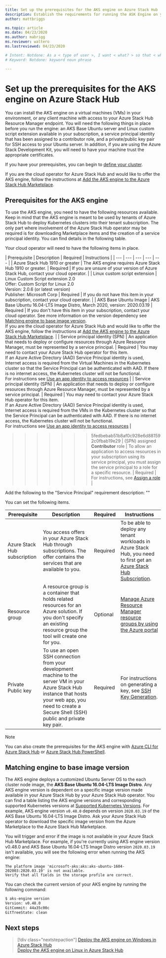 ```yaml
---
title: Set up the prerequisites for the AKS engine on Azure Stack Hub 
description: Establish the requirements for running the ASK Engine on your Azure Stack Hub.
author: mattbriggs

ms.topic: article
ms.date: 04/23/2020
ms.author: mabrigg
ms.reviewer: waltero
ms.lastreviewed: 04/23/2020

# Intent: Notdone: As a < type of user >, I want < what? > so that < why? >
# Keyword: Notdone: keyword noun phrase

---
```


# Set up the prerequisites for the AKS engine on Azure Stack Hub

You can install the AKS engine on a virtual machines (VMs) in your environment, or any client machine with access to your Azure Stack Hub Resource Manager endpoint. You will need the following things in place before you run the engine: an AKS Base Ubuntu server and Linux custom script extension available in your subscription, a service principal identity that has been assigned to a contributor role, and a private/public key pair for SSH access to your Ubuntu server. In addition, if you are using the Azure Stack Development Kit, you will need to have your machine trust the appropriate certificates.

If you have your prerequisites, you can begin to [define your cluster](azure-stack-kubernetes-aks-engine-deploy-cluster.md).

If you are the cloud operator for Azure Stack Hub and would like to offer the AKS engine, follow the instructions at [Add the AKS engine to the Azure Stack Hub Marketplace](../operator/azure-stack-aks-engine.md).

## Prerequisites for the AKS engine

To use the AKS engine, you need to have the following resources available. Keep in mind that the AKS engine is meant to be used by tenants of Azure Stack Hub to deploy Kubernetes clusters into their tenant subscription. The only part where involvement of the Azure Stack Hub operator may be required is for downloading Marketplace items and the creation of a service principal identity. You can find details in the following table.

Your cloud operator will need to have the following items in place.

| Prerequisite | Description | Required | Instructions |
| --- | --- | --- | --- | --- |
| Azure Stack Hub 1910 or greater | The AKS engine requires Azure Stack Hub 1910 or greater. | Required | If you are unsure of your version of Azure Stack Hub, contact your cloud operator. |
| Linux custom script extension | Linux Custom Script extension 2.0<br>Offer: Custom Script for Linux 2.0<br>Version: 2.0.6 (or latest version)<br>Publisher: Microsoft Corp | Required | If you do not have this item in your subscription, contact your cloud operator. |
| AKS Base Ubuntu Image | AKS Base Ubuntu 16.04-LTS Image Distro, March 2020, version: 2020.03.19 | Required | If you don't have this item in your subscription, contact your cloud operator. See more information on the version dependency see [Matching engine to base image version](#matching-engine-to-base-image-version).<br> If you are the cloud operator for Azure Stack Hub and would like to offer the AKS engine, follow the instructions at [Add the AKS engine to the Azure Stack Hub Marketplace](../operator/azure-stack-aks-engine.md). |
| Service principal identity (SPN) |  An application that needs to deploy or configure resources through Azure Resource Manager, must be represented by a service principal. | Required | You may need to contact your Azure Stack Hub operator for this item.<br>If an Azure Active Directory (AAD) Service Principal identity is used, Internet access is required from the Virtual Machines in the Kubernetes cluster so that the Service Principal can be authenticated with AAD. If there is no internet access, the Kubernetes cluster will not be functional.<br>For instructions see [Use an app identity to access resources](https://docs.microsoft.com/azure-stack/operator/azure-stack-create-service-principals) |
| Service principal identity (SPN) |  An application that needs to deploy or configure resources through Azure Resource Manager, must be represented by a service principal. | Required | You may need to contact your Azure Stack Hub operator for this item.<br>If an Azure Active Directory (AAD) Service Principal identity is used, Internet access is required from the VMs in the Kubernetes cluster so that the Service Principal can be authenticated with AAD. If there is no internet access, the Kubernetes cluster will not be functional.<br>For instructions see [Use an app identity to access resources](https://docs.microsoft.com/azure-stack/operator/azure-stack-create-service-principals) |
>>>>>>> 5fedbebab51b8af0c928e6d881592c0fbab19e29
| (SPN) assigned **Contributor** role | To allow an application to access resources in your subscription using its service principal, you must assign the service principal to a role for a specific resource. | Required | For instructions, see [Assign a role](https://docs.microsoft.com/azure-stack/operator/azure-stack-create-service-principals#assign-a-role) |


Add the following to the "Service Principal" requirement description: ""



You can set the following items.

| Prerequisite | Description | Required | Instructions |
| --- | --- | --- | --- |
| Azure Stack Hub subscription | You access offers in your Azure Stack Hub through subscriptions. The offer contains the services that are available to you. | Required | To be able to deploy any tenant workloads in Azure Stack Hub, you need to first get an [Azure Stack Hub Subscription](https://docs.microsoft.com/azure-stack/user/azure-stack-subscribe-services). |
| Resource group | A resource group is a container that holds related resources for an Azure solution. If you don't specify an existing resource group the tool will create one for you. | Optional | [Manage Azure Resource Manager resource groups by using the Azure portal](https://docs.microsoft.com/azure/azure-resource-manager/manage-resource-groups-portal) |
| Private Public key | To use an open SSH connection from your development machine to the server VM in your Azure Stack Hub instance that hosts your web app, you need to create a Secure Shell (SSH) public and private key pair. | Required | For instructions on generating a key, see [SSH Key Generation](https://docs.microsoft.com/azure-stack/user/azure-stack-dev-start-howto-ssh-public-key).|


> [!Note]  
> You can also create the prerequisites for the AKS engine with [Azure CLI for Azure Stack Hub](https://docs.microsoft.com/azure-stack/user/azure-stack-version-profiles-azurecli2) or [Azure Stack Hub PowerShell](https://docs.microsoft.com/azure-stack/operator/azure-stack-powershell-install).

## Matching engine to base image version

The AKS engine deploys a customized Ubuntu Server OS to the each cluster node image, the **AKS Base Ubuntu 16.04-LTS Image Distro**. Any AKS engine version is dependent on a specific image version made available in your Azure Stack Hub by your Azure Stack Hub operator. You can find a table listing the AKS engine versions and corresponding supported Kubernetes versions at [Supported Kubernetes Versions](https://github.com/Azure/aks-engine/blob/master/docs/topics/azure-stack.md#supported-aks-engine-versions). For example, AKS engine version `v0.48.0` depends on version `2020.03.19` of the AKS Base Ubuntu 16.04-LTS Image Distro. Ask your Azure Stack Hub operator to download the specific image version from the Azure Marketplace to the Azure Stack Hub Marketplace.

You will trigger and error if the image is not available in your Azure Stack Hub Marketplace. For example, if you're currently using AKS engine version v0.48.0 and AKS Base Ubuntu 16.04-LTS Image Distro version `2020.03.19` isn't available, you will see the following error when running the AKS engine: 

```Text  
The platform image 'microsoft-aks:aks:aks-ubuntu-1604-202003:2020.03.19' is not available. 
Verify that all fields in the storage profile are correct.
```

You can check the current version of your AKS engine by running the following command:

```bash  
$ aks-engine version
Version: v0.48.0
GitCommit: 44a35c00c
GitTreeState: clean
```

## Next steps

> [!div class="nextstepaction"]
> [Deploy the AKS engine on Windows in Azure Stack Hub](azure-stack-kubernetes-aks-engine-deploy-windows.md)  
> [Deploy the AKS engine on Linux in Azure Stack Hub](azure-stack-kubernetes-aks-engine-deploy-linux.md)